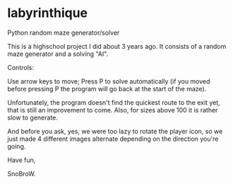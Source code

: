 # labyrinthique
Python random maze generator/solver

This is a highschool project I did about 3 years ago.
It consists of a random maze generator and a solving "AI".

Controls:

Use arrow keys to move;
Press P to solve automatically (if you moved before pressing P the program will go back at the start of the maze).


Unfortunately, the program doesn't find the quickest route to the exit yet, that is still an improvement to come.
Also, for sizes above 100 it is rather slow to generate.

And before you ask, yes, we were too lazy to rotate the player icon, so we just made 4 different images alternate depending on the direction you're going.


Have fun,

SnoBroW.
